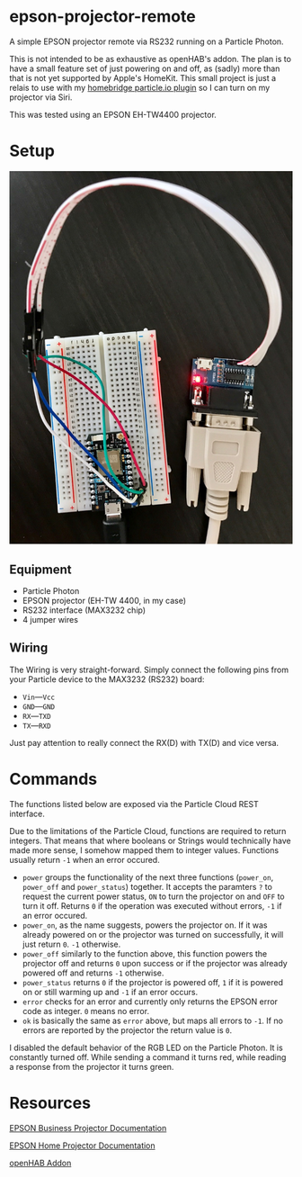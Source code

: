 # epson-projector-remote

A simple EPSON projector remote via RS232 running on a Particle Photon.

This is not intended to be as exhaustive as openHAB's addon. The plan is to have a small feature set of just powering on and off, as (sadly) more than that is not yet supported by Apple's HomeKit. This small project is just a relais to use with my [homebridge particle.io plugin](https://github.com/norman-thomas/homebridge-particle-io) so I can turn on my projector via Siri.

This was tested using an EPSON EH-TW4400 projector.


# Setup

![What the setup looks like](setup.jpg)

## Equipment

* Particle Photon
* EPSON projector (EH-TW 4400, in my case)
* RS232 interface (MAX3232 chip)
* 4 jumper wires

## Wiring

The Wiring is very straight-forward. Simply connect the following pins from your Particle device to the MAX3232 (RS232) board:

* `Vin`—`Vcc`
* `GND`—`GND`
* `RX`—`TXD`
* `TX`—`RXD`

Just pay attention to really connect the RX(D) with TX(D) and vice versa.

# Commands

The functions listed below are exposed via the Particle Cloud REST interface.

Due to the limitations of the Particle Cloud, functions are required to return integers. That means that where booleans or Strings would technically have made more sense, I somehow mapped them to integer values. Functions usually return `-1` when an error occured.

* `power` groups the functionality of the next three functions (`power_on`, `power_off` and `power_status`) together. It accepts the paramters `?` to request the current power status, `ON` to turn the projector on and `OFF` to turn it off. Returns `0` if the operation was executed without errors, `-1` if an error occured.
* `power_on`, as the name suggests, powers the projector on. If it was already powered on or the projector was turned on successfully, it will just return `0`. `-1` otherwise.
* `power_off` similarly to the function above, this function powers the projector off and returns `0` upon success or if the projector was already powered off and returns `-1` otherwise.
* `power_status` returns `0` if the projector is powered off, `1` if it is powered on or still warming up and `-1` if an error occurs.
* `error` checks for an error and currently only returns the EPSON error code as integer. `0` means no error.
* `ok` is basically the same as `error` above, but maps all errors to `-1`. If no errors are reported by the projector the return value is `0`.

I disabled the default behavior of the RGB LED on the Particle Photon. It is constantly turned off. While sending a command it turns red, while reading a response from the projector it turns green.

# Resources

[EPSON Business Projector Documentation](https://files.support.epson.com/Epson_Handbook/html/p85_rs232.html)

[EPSON Home Projector Documentation](https://epson.com/Support/wa00572)

[openHAB Addon](https://github.com/openhab/openhab1-addons/tree/master/bundles/binding/org.openhab.binding.epsonprojector)

